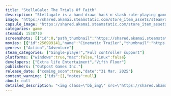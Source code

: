 ```yaml
---
title: "StellaGale: The Trials Of Faith"
description: "Stellagale is a hand-drawn hack-n-slash role-playing game where you play as Stella, a young mechanic who has to become the strongest Gladiator in the most brutal Colosseum tournament to unveil the mystery of her father's darkest secret! In her desperation to win the fight, a miracle appeared!"
image: "https://shared.akamai.steamstatic.com/store_item_assets/steam/apps/1538710/header.jpg?t=1727111889"
capsule_image: "https://shared.akamai.steamstatic.com/store_item_assets/steam/apps/1538710/capsule_231x87.jpg?t=1727111889"
categories: game
steamid: 1538710
screenshots: [{"id":0,"path_thumbnail":"https://shared.akamai.steamstatic.com/store_item_assets/steam/apps/1538710/ss_734e078b98f18be8b5f933147342330f22d2a70c.600x338.jpg?t=1727111889","path_full":"https://shared.akamai.steamstatic.com/store_item_assets/steam/apps/1538710/ss_734e078b98f18be8b5f933147342330f22d2a70c.1920x1080.jpg?t=1727111889"},{"id":1,"path_thumbnail":"https://shared.akamai.steamstatic.com/store_item_assets/steam/apps/1538710/ss_c7b53df55e8742855e63ab539f76af64804950fb.600x338.jpg?t=1727111889","path_full":"https://shared.akamai.steamstatic.com/store_item_assets/steam/apps/1538710/ss_c7b53df55e8742855e63ab539f76af64804950fb.1920x1080.jpg?t=1727111889"},{"id":2,"path_thumbnail":"https://shared.akamai.steamstatic.com/store_item_assets/steam/apps/1538710/ss_afed79c8f487d534fddfda45b6321f3aef989c48.600x338.jpg?t=1727111889","path_full":"https://shared.akamai.steamstatic.com/store_item_assets/steam/apps/1538710/ss_afed79c8f487d534fddfda45b6321f3aef989c48.1920x1080.jpg?t=1727111889"},{"id":3,"path_thumbnail":"https://shared.akamai.steamstatic.com/store_item_assets/steam/apps/1538710/ss_fe06d56a55e40304abb5b33339d1025a9bd37172.600x338.jpg?t=1727111889","path_full":"https://shared.akamai.steamstatic.com/store_item_assets/steam/apps/1538710/ss_fe06d56a55e40304abb5b33339d1025a9bd37172.1920x1080.jpg?t=1727111889"},{"id":4,"path_thumbnail":"https://shared.akamai.steamstatic.com/store_item_assets/steam/apps/1538710/ss_4feade027505890cdb2e43e103404a92fa4b4bb0.600x338.jpg?t=1727111889","path_full":"https://shared.akamai.steamstatic.com/store_item_assets/steam/apps/1538710/ss_4feade027505890cdb2e43e103404a92fa4b4bb0.1920x1080.jpg?t=1727111889"},{"id":5,"path_thumbnail":"https://shared.akamai.steamstatic.com/store_item_assets/steam/apps/1538710/ss_df2670ce01b32381d6d18ee0eb651880c721b41a.600x338.jpg?t=1727111889","path_full":"https://shared.akamai.steamstatic.com/store_item_assets/steam/apps/1538710/ss_df2670ce01b32381d6d18ee0eb651880c721b41a.1920x1080.jpg?t=1727111889"},{"id":6,"path_thumbnail":"https://shared.akamai.steamstatic.com/store_item_assets/steam/apps/1538710/ss_811ab1f06dd41438092289c9dde3c326d1a680b5.600x338.jpg?t=1727111889","path_full":"https://shared.akamai.steamstatic.com/store_item_assets/steam/apps/1538710/ss_811ab1f06dd41438092289c9dde3c326d1a680b5.1920x1080.jpg?t=1727111889"}]
movies: [{"id":256999141,"name":"Cinematic Trailer","thumbnail":"https://shared.akamai.steamstatic.com/store_item_assets/steam/apps/256999141/movie.293x165.jpg?t=1707157956","webm":{"480":"http://video.akamai.steamstatic.com/store_trailers/256999141/movie480_vp9.webm?t=1707157956","max":"http://video.akamai.steamstatic.com/store_trailers/256999141/movie_max_vp9.webm?t=1707157956"},"mp4":{"480":"http://video.akamai.steamstatic.com/store_trailers/256999141/movie480.mp4?t=1707157956","max":"http://video.akamai.steamstatic.com/store_trailers/256999141/movie_max.mp4?t=1707157956"},"highlight":true},{"id":256988306,"name":"Reveal Trailer","thumbnail":"https://shared.akamai.steamstatic.com/store_item_assets/steam/apps/256988306/movie.293x165.jpg?t=1702349556","webm":{"480":"http://video.akamai.steamstatic.com/store_trailers/256988306/movie480_vp9.webm?t=1702349556","max":"http://video.akamai.steamstatic.com/store_trailers/256988306/movie_max_vp9.webm?t=1702349556"},"mp4":{"480":"http://video.akamai.steamstatic.com/store_trailers/256988306/movie480.mp4?t=1702349556","max":"http://video.akamai.steamstatic.com/store_trailers/256988306/movie_max.mp4?t=1702349556"},"highlight":true}]
genres: ["Action","Adventure"]
steam_categories: ["Single-player","Full controller support"]
platforms: {"windows":true,"mac":false,"linux":false}
developers: ["Extra life Entertaiment","Vifth Floor"]
publishers: ["Outpost Games Inc."]
release_date: {"coming_soon":true,"date":"31 Mar, 2025"}
content_warning: {"ids":[],"notes":null}
about: null
detailed_description: "<img class=\"bb_img\" src=\"https://shared.akamai.steamstatic.com/store_item_assets/steam/apps/1538710/extras/This_is_me_0.gif?t=1727111889\" /><br><br>A decade has passed and a glimmer of hope revealed a clue about her father's whereabouts. Stella, a young mechanic and assisted by her spirit-brother Gale, must become the strongest Gladiator in the most brutal Colosseum tournament to uncover the mystery of their long-lost father. <strong>Together, they delve into a world they've never seen before, a world that their father kept hidden from them.</strong><br><br>Experience a world inspired by the industrial revolution, the Roman Empire, and steampunk. Meet and face various Gladiators who are fighting for their calling. Help people around you who are struggling in life. <strong>Most importantly, train, fight, and win every battle to become the strongest Gladiator in this hand-drawn Hack-n-Slash RPG game.</strong><br><br><strong>FULLY HAND-DRAWN ARTSTYLE</strong><br><img class=\"bb_img\" src=\"https://shared.akamai.steamstatic.com/store_item_assets/steam/apps/1538710/extras/Handdrawn_0.gif?t=1727111889\" /><br>From the dust produced in the arena to the battle between you and your enemies and even the euphoria of the crowd that watching you, everything is meticulously crafted with hand-drawn animations to bring the world of StellaGale to life.<br><br><strong>EXCITING &amp; BITTERSWEET STORY ABOUT A JOURNEY TO DISCOVER THE TRUTH</strong><br><img class=\"bb_img\" src=\"https://shared.akamai.steamstatic.com/store_item_assets/steam/apps/1538710/extras/Heartwarming_0.gif?t=1727111889\" /><br>The sweat that drips onto your sword, the tears shed by those who stand by you, and the joy of uncovering the purpose of your journey. All these emotions will engulf you as you play.<br><br><strong>UNLEASH YOUR SKILL THROUGH AN INTUITIVE SKILL MECHANIC</strong><br><img class=\"bb_img\" src=\"https://shared.akamai.steamstatic.com/store_item_assets/steam/apps/1538710/extras/Unleash_your_skill_0.gif?t=1727111889\" /><br>Gale will provide you guidance as you navigate the skills and Xtreme mechanics. Use these mechanics to execute, charge, or store your skills for more powerful attacks. This mechanics system will be easy to control and intuitive to use.<br><br><strong>TAKE ADVANTAGE YOUR SURROUNDING</strong><br><img class=\"bb_img\" src=\"https://shared.akamai.steamstatic.com/store_item_assets/steam/apps/1538710/extras/Take_advantage_of_your_surrounding_0.gif?t=1727111889\" /><br>Look at your surroundings! Traps, barrel, items, and spectator. You can use your surroundings to your advantage to create an exciting combat experience.<br><br>Follow our latest update here "
---
```


